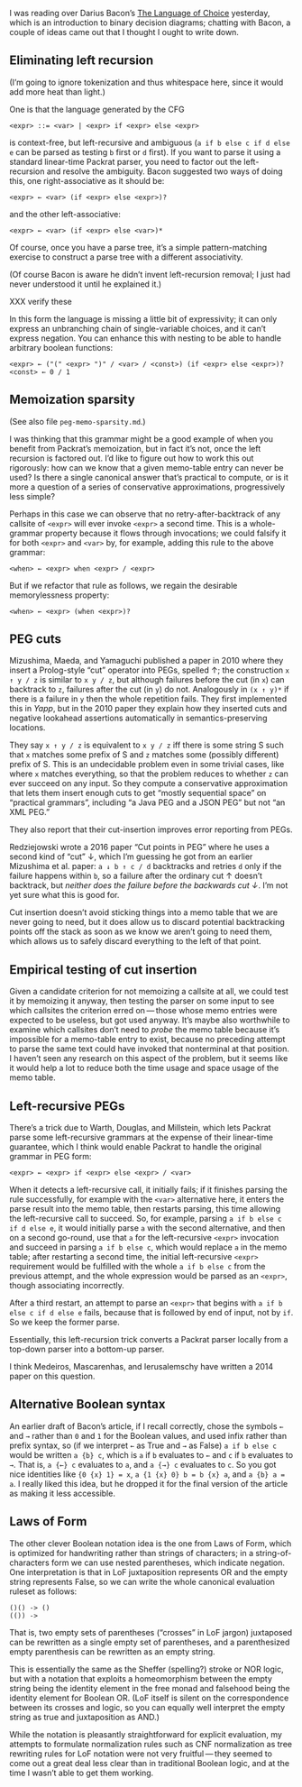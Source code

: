 I was reading over Darius Bacon’s [The Language of Choice][0]
yesterday, which is an introduction to binary decision diagrams;
chatting with Bacon, a couple of ideas came out that I thought I ought
to write down.

Eliminating left recursion
--------------------------

(I’m going to ignore tokenization and thus whitespace here, since it
would add more heat than light.)

[0]: https://codewords.recurse.com/issues/four/the-language-of-choice

One is that the language generated by the CFG

    <expr> ::= <var> | <expr> if <expr> else <expr>

is context-free, but left-recursive and ambiguous (`a if b else c if d
else e` can be parsed as testing `b` first or `d` first).  If you want
to parse it using a standard linear-time Packrat parser, you need to
factor out the left-recursion and resolve the ambiguity.  Bacon
suggested two ways of doing this, one right-associative as it should
be:

    <expr> ← <var> (if <expr> else <expr>)?

and the other left-associative:

    <expr> ← <var> (if <expr> else <var>)*

Of course, once you have a parse tree, it’s a simple pattern-matching
exercise to construct a parse tree with a different associativity.

(Of course Bacon is aware he didn’t invent left-recursion removal; I
just had never understood it until he explained it.)

XXX verify these

In this form the language is missing a little bit of expressivity; it
can only express an unbranching chain of single-variable choices, and
it can’t express negation.  You can enhance this with nesting to be
able to handle arbitrary boolean functions:

    <expr> ← ("(" <expr> ")" / <var> / <const>) (if <expr> else <expr>)?
    <const> ← 0 / 1

Memoization sparsity
--------------------

(See also file `peg-memo-sparsity.md`.)

I was thinking that this grammar might be a good example of when you
benefit from Packrat’s memoization, but in fact it’s not, once the
left recursion is factored out.  I’d like to figure out how to work
this out rigorously: how can we know that a given memo-table entry can
never be used?  Is there a single canonical answer that’s practical to
compute, or is it more a question of a series of conservative
approximations, progressively less simple?

Perhaps in this case we can observe that no retry-after-backtrack of
any callsite of `<expr>` will ever invoke `<expr>` a second time.
This is a whole-grammar property because it flows through invocations;
we could falsify it for both `<expr>` and `<var>` by, for example,
adding this rule to the above grammar:

    <when> ← <expr> when <expr> / <expr>

But if we refactor that rule as follows, we regain the desirable
memorylessness property:

    <when> ← <expr> (when <expr>)?

PEG cuts
--------

Mizushima, Maeda, and Yamaguchi published a paper in 2010 where they
insert a Prolog-style “cut” operator into PEGs, spelled ↑; the
construction `x ↑ y / z` is similar to `x y / z`, but although
failures before the cut (in `x`) can backtrack to `z`, failures after
the cut (in `y`) do not.  Analogously in `(x ↑ y)*` if there is a
failure in `y` then the whole repetition fails.  They first
implemented this in _Yapp_, but in the 2010 paper they explain how
they inserted cuts and negative lookahead assertions automatically in
semantics-preserving locations.

They say `x ↑ y / z` is equivalent to `x y / z` iff there is some
string S such that `x` matches some prefix of S and `z` matches some
(possibly different) prefix of S.  This is an undecidable problem even
in some trivial cases, like where `x` matches everything, so that the
problem reduces to whether `z` can ever succeed on any input.  So they
compute a conservative approximation that lets them insert enough cuts
to get “mostly sequential space” on “practical grammars”, including “a
Java PEG and a JSON PEG” but not “an XML PEG.”

They also report that their cut-insertion improves error reporting
from PEGs.

Redziejowski wrote a 2016 paper “Cut points in PEG” where he uses a
second kind of “cut” ↓, which I’m guessing he got from an earlier
Mizushima et al. paper: `a ↓ b ↑ c / d` backtracks and retries `d`
only if the failure happens within `b`, so a failure after the
ordinary cut ↑ doesn’t backtrack, but *neither does the failure before
the backwards cut ↓*.  I’m not yet sure what this is good for.

Cut insertion doesn’t avoid sticking things into a memo table that we
are never going to need, but it does allow us to discard potential
backtracking points off the stack as soon as we know we aren’t going
to need them, which allows us to safely discard everything to the left
of that point.

Empirical testing of cut insertion
----------------------------------

Given a candidate criterion for not memoizing a callsite at all, we
could test it by memoizing it anyway, then testing the parser on some
input to see which callsites the criterion erred on — those whose memo
entries were expected to be useless, but got used anyway.  It’s maybe
also worthwhile to examine which callsites don’t need to *probe* the
memo table because it’s impossible for a memo-table entry to exist,
because no preceding attempt to parse the same text could have invoked
that nonterminal at that position.  I haven’t seen any research on
this aspect of the problem, but it seems like it would help a lot to
reduce both the time usage and space usage of the memo table.

Left-recursive PEGs
-------------------

There’s a trick due to Warth, Douglas, and Millstein, which lets Packrat parse some
left-recursive grammars at the expense of their linear-time guarantee,
which I think would enable Packrat to handle the original grammar in
PEG form:

    <expr> ← <expr> if <expr> else <expr> / <var>

When it detects a left-recursive call, it initially fails; if it
finishes parsing the rule successfully, for example with the `<var>`
alternative here, it enters the parse result into the memo table, then
restarts parsing, this time allowing the left-recursive call to
succeed.  So, for example, parsing `a if b else c if d else e`, it
would initially parse `a` with the second alternative, and then on a
second go-round, use that `a` for the left-recursive `<expr>`
invocation and succeed in parsing `a if b else c`, which would replace
`a` in the memo table; after restarting a second time, the initial
left-recursive `<expr>` requirement would be fulfilled with the whole
`a if b else c` from the previous attempt, and the whole expression
would be parsed as an `<expr>`, though associating incorrectly.

After a third restart, an attempt to parse an `<expr>` that begins
with `a if b else c if d else e` fails, because that is followed by
end of input, not by `if`.  So we keep the former parse.

Essentially, this left-recursion trick converts a Packrat parser
locally from a top-down parser into a bottom-up parser.

I think Medeiros, Mascarenhas, and Ierusalemschy have written a 2014
paper on this question.

Alternative Boolean syntax
----

An earlier draft of Bacon’s article, if I recall correctly, chose the
symbols `←` and `→` rather than `0` and `1` for the Boolean values,
and used infix rather than prefix syntax, so (if we interpret `←` as
True and `→` as False) `a if b else c` would be written `a {b} c`,
which is `a` if `b` evaluates to `←` and `c` if `b` evaluates to `→`.
That is, `a {←} c` evaluates to `a`, and `a {→} c` evaluates to `c`.
So you got nice identities like `{0 {x} 1} = x`, `a {1 {x} 0} b = b
{x} a`, and `a {b} a = a`.  I really liked this idea, but he dropped
it for the final version of the article as making it less accessible.

Laws of Form
------------

The other clever Boolean notation idea is the one from Laws of Form,
which is optimized for handwriting rather than strings of characters;
in a string-of-characters form we can use nested parentheses, which
indicate negation.  One interpretation is that in LoF juxtaposition
represents OR and the empty string represents False, so we can write
the whole canonical evaluation ruleset as follows:

    ()() -> ()
    (()) ->

That is, two empty sets of parentheses (“crosses” in LoF jargon)
juxtaposed can be rewritten as a single empty set of parentheses, and
a parenthesized empty parenthesis can be rewritten as an empty string.

This is essentially the same as the Sheffer (spelling?) stroke or NOR
logic, but with a notation that exploits a homeomorphism between the
empty string being the identity element in the free monad and
falsehood being the identity element for Boolean OR.  (LoF itself is
silent on the correspondence between its crosses and logic, so you can
equally well interpret the empty string as true and juxtaposition as
AND.)

While the notation is pleasantly straightforward for explicit
evaluation, my attempts to formulate normalization rules such as CNF
normalization as tree rewriting rules for LoF notation were not very
fruitful — they seemed to come out a great deal less clear than in
traditional Boolean logic, and at the time I wasn’t able to get them
working.

